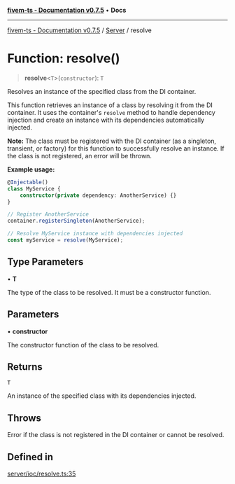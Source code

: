 [**fivem-ts - Documentation v0.7.5**](../../../README.md) • **Docs**

***

[fivem-ts - Documentation v0.7.5](../../../README.md) / [Server](../README.md) / resolve

# Function: resolve()

> **resolve**\<`T`\>(`constructor`): `T`

Resolves an instance of the specified class from the DI container.

This function retrieves an instance of a class by resolving it from the DI container. It uses the container's
`resolve` method to handle dependency injection and create an instance with its dependencies automatically injected.

**Note:** The class must be registered with the DI container (as a singleton, transient, or factory) for this
function to successfully resolve an instance. If the class is not registered, an error will be thrown.

**Example usage:**

```ts
@Injectable()
class MyService {
    constructor(private dependency: AnotherService) {}
}

// Register AnotherService
container.registerSingleton(AnotherService);

// Resolve MyService instance with dependencies injected
const myService = resolve(MyService);
```

## Type Parameters

• **T**

The type of the class to be resolved. It must be a constructor function.

## Parameters

• **constructor**

The constructor function of the class to be resolved.

## Returns

`T`

An instance of the specified class with its dependencies injected.

## Throws

Error if the class is not registered in the DI container or cannot be resolved.

## Defined in

[server/ioc/resolve.ts:35](https://github.com/Purpose-Dev/fivem-ts/blob/main/src/server/ioc/resolve.ts#L35)
